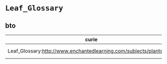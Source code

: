 # `Leaf_Glossary`
## bto
| curie                                                                |   usages | nodes                                                                                                           |
|----------------------------------------------------------------------|----------|-----------------------------------------------------------------------------------------------------------------|
| Leaf_Glossary:http://www.enchantedlearning.com/subjects/plants/leaf/ |        1 | [http://purl.obolibrary.org/obo/BTO:0001814](https://bioregistry.io/http://purl.obolibrary.org/obo/BTO:0001814) |
